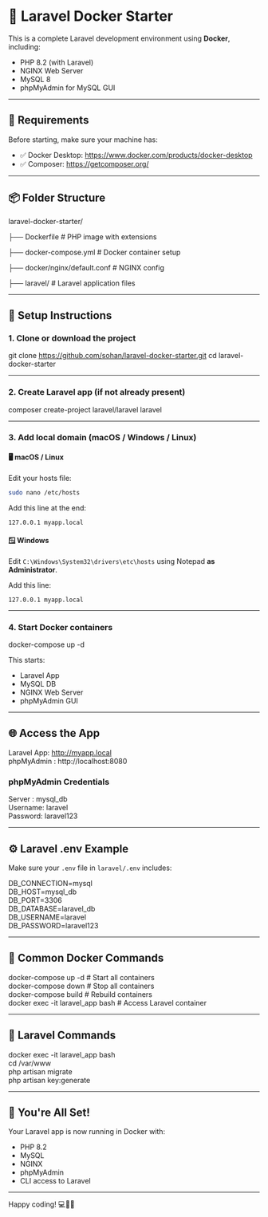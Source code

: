 # 🚀 Laravel Docker Starter

This is a complete Laravel development environment using **Docker**, including:

- PHP 8.2 (with Laravel)
- NGINX Web Server
- MySQL 8
- phpMyAdmin for MySQL GUI

---

## 🧰 Requirements

Before starting, make sure your machine has:

- ✅ Docker Desktop: https://www.docker.com/products/docker-desktop
- ✅ Composer: https://getcomposer.org/

---

## 📦 Folder Structure

laravel-docker-starter/

 ├── Dockerfile                 # PHP image with extensions

 ├── docker-compose.yml         # Docker container setup

 ├── docker/nginx/default.conf  # NGINX config

 ├── laravel/                   # Laravel application files

---

## 🔧 Setup Instructions

### 1. Clone or download the project

git clone https://github.com/sohan/laravel-docker-starter.git
cd laravel-docker-starter

---

### 2. Create Laravel app (if not already present)

composer create-project laravel/laravel laravel

---

### 3. Add local domain (macOS / Windows / Linux)

#### 🖥 macOS / Linux

Edit your hosts file:

```bash
sudo nano /etc/hosts
```

Add this line at the end:

```
127.0.0.1 myapp.local
```

#### 🪟 Windows

Edit `C:\Windows\System32\drivers\etc\hosts` using Notepad **as Administrator**.

Add this line:

```
127.0.0.1 myapp.local
```

---

### 4. Start Docker containers

docker-compose up -d

This starts:

- Laravel App
- MySQL DB
- NGINX Web Server
- phpMyAdmin GUI

---

## 🌐 Access the App

Laravel App: http://myapp.local  
phpMyAdmin : http://localhost:8080

### phpMyAdmin Credentials

Server  : mysql_db  
Username: laravel  
Password: laravel123

---

## ⚙️ Laravel .env Example

Make sure your `.env` file in `laravel/.env` includes:

DB_CONNECTION=mysql  
DB_HOST=mysql_db  
DB_PORT=3306  
DB_DATABASE=laravel_db  
DB_USERNAME=laravel  
DB_PASSWORD=laravel123

---

## 🐳 Common Docker Commands

docker-compose up -d              # Start all containers  
docker-compose down               # Stop all containers  
docker-compose build              # Rebuild containers  
docker exec -it laravel_app bash  # Access Laravel container

---

## 🧪 Laravel Commands

docker exec -it laravel_app bash  
cd /var/www  
php artisan migrate  
php artisan key:generate

---

## 🎉 You're All Set!

Your Laravel app is now running in Docker with:

- PHP 8.2
- MySQL
- NGINX
- phpMyAdmin
- CLI access to Laravel

---

Happy coding! 💻🐳🔥
